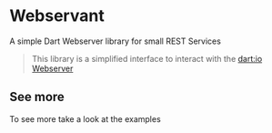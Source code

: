 # Webservant
A simple Dart Webserver library for small REST Services

> This library is a simplified interface to interact with the [dart:io Webserver](https://api.dartlang.org/stable/2.7.0/dart-io/dart-io-library.html)

## See more
To see more take a look at the examples